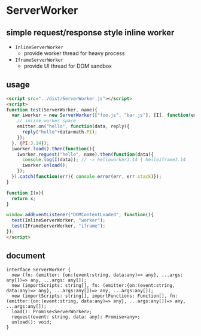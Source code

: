 # ServerWorker
## simple request/response style inline worker

* `InlineServerWorker`
  - provide worker thread for heavy process
* `IframeServerWorker`
  - provide UI thread for DOM sandbox


## usage

```html
<script src="../dist/ServerWorker.js"></script>
<script>
function test(ServerWorker, name){
  var iworker = new ServerWorker(["foo.js", "bar.js"], [I], function(emitter, math){
    // inline worker space
    emitter.on("hello", function(data, reply){
      reply("hello"+data+math.PI);
    });
  }, {PI:3.14});
  iworker.load().then(function(){
    iworker.request("hello", name).then(function(data){
      console.log(I(data)); // -> helloworker3.14 | helloiframe3.14
      iworker.unload();
    });
  }).catch(function(err){ console.error(err, err.stack)});
}

function I(x){
  return x;
}

window.addEventListener("DOMContentLoaded", function(){
  test(InlineServerWorker, "worker");
  test(IFrameServerWorker, "iframe");
});
</script>

```


## document
```
interface ServerWorker {
  new (fn: (emitter: {on:(event:string, data:any)=> any}, ...args: any[])=> any, ...args: any[]);
  new (importScripts: string[], fn: (emitter:{on:(event:string, data:any)=> any}, ...args:any[])=> any, ...args:any[]);
  new (importScripts: string[], importFunctions: Function[], fn: (emitter:{on:(event:string, data:any)=> any}, ...args:any[])=> any, ...args:any[]);
  load(): Promise<ServerWorker>;
  request(event: string, data: any): Promise<any>;
  unload(): void;
}
```
